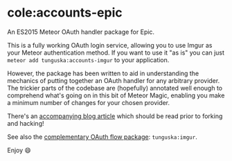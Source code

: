 # cole:accounts-epic

An ES2015 Meteor OAuth handler package for Epic.

This is a fully working OAuth login service, allowing you to use Imgur as your Meteor authentication method. If you want to use it "as is" you can just `meteor add tunguska:accounts-imgur` to your application.

However, the package has been written to aid in understanding the mechanics of putting together an OAuth handler for any arbitrary provider. The trickier parts of the codebase are (hopefully) annotated well enough to comprehend what's going on in this bit of Meteor Magic, enabling you make a minimum number of changes for your chosen provider.

There's an [accompanying blog article](http://robfallows.github.io/2015/12/17/writing-an-oauth-2-handler.html) which should be read prior to forking and hacking!

See also the [complementary OAuth flow package](https://github.com/robfallows/tunguska-imgur): `tunguska:imgur`.

Enjoy :smile:
